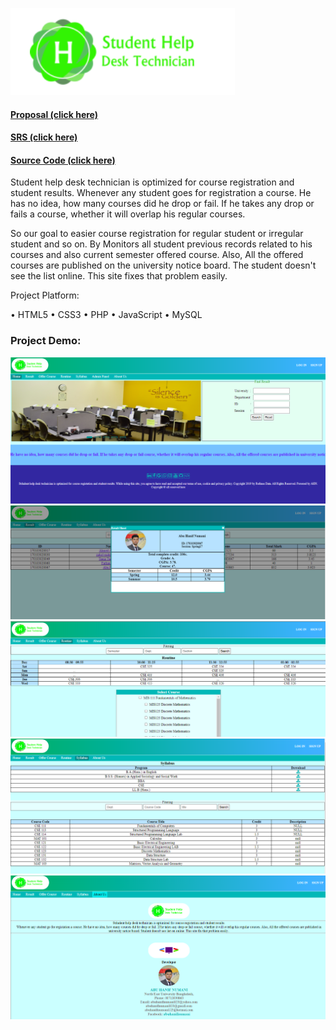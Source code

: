 ![Application UI](https://github.com/abuhanifnumani/Student-Help-Desk-Technician/blob/master/SHDT%20code/img/1.png)
<br>
#### [Proposal (click here)](https://github.com/abuhanifnumani/Student-Help-Desk-Technician/raw/master/Proposal%20(SHDT).docx)
#### [SRS (click here)](https://github.com/abuhanifnumani/Student-Help-Desk-Technician/raw/master/SRS%20(SHDT).docx)
#### [Source Code (click here)](https://github.com/abuhanifnumani/Student-Help-Desk-Technician/tree/master/SHDT%20code)

Student help desk technician is optimized for course registration and student results.
Whenever any student goes for registration a course. He has no idea, how many courses did he drop or fail. If he takes any drop or fails a course, whether it will overlap his regular courses.

So our goal to easier course registration for regular student or irregular student and so on. By Monitors all student previous records related to his courses and also current semester offered course. Also, All the offered courses are published on the university notice board. The student doesn't see the list online. This site fixes that problem easily. 

Project Platform:

•	HTML5
•	CSS3
•	PHP
•	JavaScript
•	MySQL

### Project Demo:
![Home Page](https://github.com/abuhanifnumani/Student-Help-Desk-Technician/blob/master/Demo%20(4).png)
![Result UI](https://github.com/abuhanifnumani/Student-Help-Desk-Technician/blob/master/Demo%20(2).png)
![Application UI](https://github.com/abuhanifnumani/Student-Help-Desk-Technician/blob/master/Demo%20(3).png)
![Application UI](https://github.com/abuhanifnumani/Student-Help-Desk-Technician/blob/master/Demo%20(5).png)
![Application UI](https://github.com/abuhanifnumani/Student-Help-Desk-Technician/blob/master/Demo%20(1).png)



